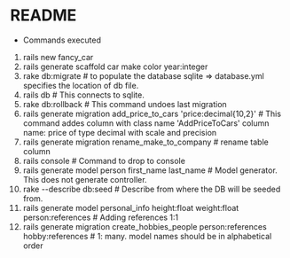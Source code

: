 # README
* Commands executed
1. rails new fancy_car
2. rails generate scaffold car make color year:integer
3. rake db:migrate # to populate the database sqlite => database.yml specifies the location of db file.
4. rails db # This connects to sqlite.
5. rake db:rollback                                                 # This command undoes last migration
6. rails generate migration add_price_to_cars 'price:decimal{10,2}' # This command addes column with class name 'AddPriceToCars' column name: price of type decimal with scale and precision
7. rails generate migration rename_make_to_company                  # rename table column
8. rails console                                                    # Command to drop to console
9. rails generate model person first_name last_name                 # Model generator. This does not generate controller.
10. rake --describe db:seed                                         # Describe from where the DB will be seeded from.
11. rails generate model personal_info height:float weight:float person:references  # Adding references 1:1
12. rails generate migration create_hobbies_people person:references hobby:references # 1: many. model names should be in alphabetical order
